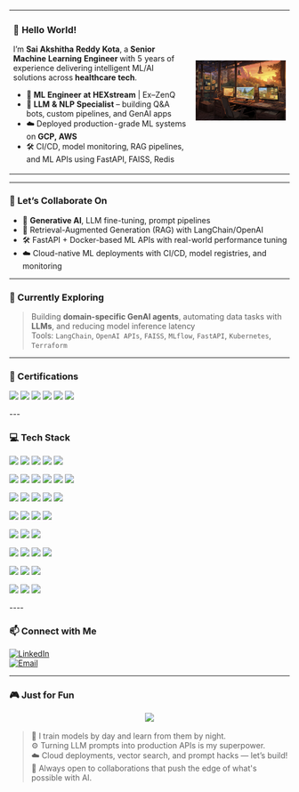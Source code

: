 <table>
  <tr>
    <td valign="top" width="65%">

### 👋 Hello World!

I’m **Sai Akshitha Reddy Kota**, a **Senior Machine Learning Engineer** with 5 years of experience delivering intelligent ML/AI solutions across **healthcare tech**.

- 💼 **ML Engineer at HEXstream** | Ex–ZenQ  
- 🧠 **LLM & NLP Specialist** – building Q&A bots, custom pipelines, and GenAI apps  
- ☁️ Deployed production-grade ML systems on **GCP, AWS**  
- 🛠️ CI/CD, model monitoring, RAG pipelines, and ML APIs using FastAPI, FAISS, Redis  

</td>
<td valign="middle" align="center" width="35%">
  <img src="https://github.com/saiakshitha33/saiakshitha33/blob/main/beautiful-office-space-cartoon-style.jpg" alt="Avatar" width="300"/>
</td>
</tr>
</table>

---

### 🚀 Let’s Collaborate On

- 🧠 **Generative AI**, LLM fine-tuning, prompt pipelines  
- 🤖 Retrieval-Augmented Generation (RAG) with LangChain/OpenAI  
- 🛠️ FastAPI + Docker-based ML APIs with real-world performance tuning  
- ☁️ Cloud-native ML deployments with CI/CD, model registries, and monitoring  

---

### 🧪 Currently Exploring

> Building **domain-specific GenAI agents**, automating data tasks with **LLMs**, and reducing model inference latency  
> Tools: `LangChain`, `OpenAI APIs`, `FAISS`, `MLflow`, `FastAPI`, `Kubernetes`, `Terraform`


---

### 📜 Certifications

<p align="left">
  <a href="#"><img src="https://img.shields.io/badge/LLM%20Applications-FF6F00?logo=OpenAI&logoColor=white&style=for-the-badge"/></a>
  <a href="#"><img src="https://img.shields.io/badge/MLOps–Vertex%20AI-4285F4?logo=googlecloud&logoColor=white&style=for-the-badge"/></a>
  <a href="#"><img src="https://img.shields.io/badge/AWS%20Machine%20Learning-232F3E?logo=amazonaws&logoColor=white&style=for-the-badge"/></a>
  <a href="#"><img src="https://img.shields.io/badge/GCP–Professional%20ML%20Engineer-4285F4?logo=googlecloud&logoColor=white&style=for-the-badge"/></a>
  <a href="#"><img src="https://img.shields.io/badge/IBM%20Data%20Science-054ADA?logo=ibm&logoColor=white&style=for-the-badge"/></a>
  <a href="#"><img src="https://img.shields.io/badge/DeepLearning.AI–Specialization-272727?logo=coursera&logoColor=white&style=for-the-badge"/></a>
</p>
---


### 💻 Tech Stack

<p>
  <!-- Core Languages & Frameworks -->
  <img src="https://img.shields.io/badge/Python-3670A0?style=flat-square&logo=python&logoColor=white"/>
  <img src="https://img.shields.io/badge/Transformers-FF6F00?style=flat-square&logo=huggingface&logoColor=white"/>
  <img src="https://img.shields.io/badge/FastAPI-005571?style=flat-square&logo=fastapi&logoColor=white"/>
  <img src="https://img.shields.io/badge/Flask-000000?style=flat-square&logo=flask&logoColor=white"/>
  <img src="https://img.shields.io/badge/LoRA/QLoRA-272727?style=flat-square&logo=openai&logoColor=white"/>
</p>

<p>
  <!-- Cloud Platforms & MLOps -->
  <img src="https://img.shields.io/badge/GCP-4285F4?style=flat-square&logo=googlecloud&logoColor=white"/>
  <img src="https://img.shields.io/badge/Vertex%20AI-34A853?style=flat-square&logo=googlecloud&logoColor=white"/>
  <img src="https://img.shields.io/badge/Cloud%20Run-4285F4?style=flat-square&logo=googlecloud&logoColor=white"/>
  <img src="https://img.shields.io/badge/Cloud%20Functions-34A853?style=flat-square&logo=googlecloud&logoColor=white"/>
  <img src="https://img.shields.io/badge/AWS-232F3E?style=flat-square&logo=amazonaws&logoColor=white"/>
  <img src="https://img.shields.io/badge/Azure-0078D4?style=flat-square&logo=microsoftazure&logoColor=white"/>
</p>

<p>
  <!-- Vector Databases & RAG -->
  <img src="https://img.shields.io/badge/FAISS-000000?style=flat-square&logo=vector&logoColor=white"/>
  <img src="https://img.shields.io/badge/Pinecone-0052CC?style=flat-square&logoColor=white"/>
  <img src="https://img.shields.io/badge/Qdrant-9D3DFD?style=flat-square&logoColor=white"/>
  <img src="https://img.shields.io/badge/pgvector-336791?style=flat-square&logo=postgresql&logoColor=white"/>
  <img src="https://img.shields.io/badge/RAG%20Pipelines-272727?style=flat-square&logo=github&logoColor=white"/>
</p>

<p>
  <!-- Deployment, Containers, DevOps -->
  <img src="https://img.shields.io/badge/Docker-2496ED?style=flat-square&logo=docker&logoColor=white"/>
  <img src="https://img.shields.io/badge/Kubernetes-326CE5?style=flat-square&logo=kubernetes&logoColor=white"/>
  <img src="https://img.shields.io/badge/Terraform-7B42BC?style=flat-square&logo=terraform&logoColor=white"/>
  <img src="https://img.shields.io/badge/GitHub%20Actions-2088FF?style=flat-square&logo=githubactions&logoColor=white"/>
</p>

<p>
  <!-- MLOps Tools -->
  <img src="https://img.shields.io/badge/MLflow-003C5E?style=flat-square&logo=mlflow&logoColor=white"/>
  <img src="https://img.shields.io/badge/Prometheus-E6522C?style=flat-square&logo=prometheus&logoColor=white"/>
  <img src="https://img.shields.io/badge/OAuth2-0078D4?style=flat-square&logoColor=white"/>
</p>

<p>
  <!-- OCR, Document AI, and NLP -->
  <img src="https://img.shields.io/badge/OCR-Tesseract-blueviolet?style=flat-square&logo=google&logoColor=white"/>
  <img src="https://img.shields.io/badge/Document%20AI-0A66C2?style=flat-square&logo=google&logoColor=white"/>
  <img src="https://img.shields.io/badge/LayoutLM-family-orange?style=flat-square&logo=huggingface&logoColor=white"/>
  <img src="https://img.shields.io/badge/NER%20%26%20RE-NLP-green?style=flat-square&logo=spacy&logoColor=white"/>
</p>

<p>
  <!-- Language Models & Open Source LMs -->
  <img src="https://img.shields.io/badge/Llama%20%7C%20Mistral%20%7C%20Phi--3%20%7C%20Nemotron-000000?style=flat-square&logo=meta&logoColor=white"/>
  <img src="https://img.shields.io/badge/OpenAI%20APIs-412991?style=flat-square&logo=openai&logoColor=white"/>
  <img src="https://img.shields.io/badge/Hugging%20Face-FF6F00?style=flat-square&logo=huggingface&logoColor=white"/>
</p>

<p>
  <!-- Other Skills -->
  <img src="https://img.shields.io/badge/JSON%20Schema-272727?style=flat-square&logo=json&logoColor=white"/>
  <img src="https://img.shields.io/badge/SQL-4479A1?style=flat-square&logo=postgresql&logoColor=white"/>
  <img src="https://img.shields.io/badge/PHI%2FPII%20Masking-FF5733?style=flat-square&logo=security&logoColor=white"/>

</p>
----

### 📫 Connect with Me

[![LinkedIn](https://img.shields.io/badge/LinkedIn-blue?logo=linkedin&style=flat-square)](https://www.linkedin.com/in/akshitha33)  
[![Email](https://img.shields.io/badge/Email-D14836?logo=gmail&logoColor=white&style=flat-square)](mailto:akshithareddy1115@gmail.com)

---

### 🎮 Just for Fun

<p align="center">
  <img src="https://media.giphy.com/media/1kkxWqT5nvLXupUTwK/giphy.gif" width="250" />
</p>

> 🧠 I train models by day and learn from them by night.  
> ⚙️ Turning LLM prompts into production APIs is my superpower.  
> ☁️ Cloud deployments, vector search, and prompt hacks — let’s build!  
> 🚀 Always open to collaborations that push the edge of what's possible with AI.


